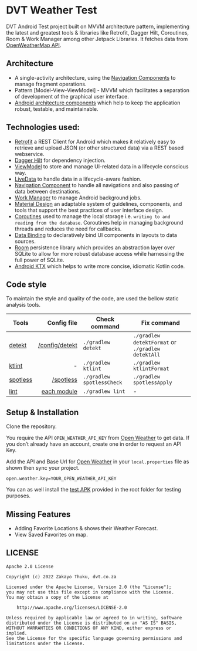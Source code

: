 # DVT Weather Test

DVT Android Test project built on MVVM architecture pattern, implementing the latest and greatest tools & libraries like Retrofit, Dagger Hilt, Coroutines, Room & Work Manager among other Jetpack Libraries.
It fetches data from [OpenWeatherMap API](https://openweathermap.org/api).

## Architecture
* A single-activity architecture, using the [Navigation Components](https://developer.android.com/guide/navigation) to manage fragment operations.
* Pattern [Model-View-ViewModel] - MVVM which facilitates a separation of development of the graphical user interface.
* [Android architecture components](https://developer.android.com/topic/libraries/architecture/) which help to keep the application robust, testable, and maintainable.

## Technologies used:
* [Retrofit](https://square.github.io/retrofit/) a REST Client for Android which makes it relatively easy to retrieve and upload JSON (or other structured data) via a REST based webservice.
* [Dagger Hilt](https://dagger.dev/hilt/) for dependency injection.
* [ViewModel](https://developer.android.com/topic/libraries/architecture/viewmodel) to store and manage UI-related data in a lifecycle conscious way.
* [LiveData](https://developer.android.com/topic/libraries/architecture/livedata) to handle data in a lifecycle-aware fashion.
* [Navigation Component](https://developer.android.com/guide/navigation) to handle all navigations and also passing of data between destinations.
* [Work Manager](https://developer.android.com/topic/libraries/architecture/workmanager) to manage Android background jobs.
* [Material Design](https://material.io/develop/android/docs/getting-started/) an adaptable system of guidelines, components, and tools that support the best practices of user interface design.
* [Coroutines](https://kotlinlang.org/docs/reference/coroutines-overview.html) used to manage the local storage i.e. `writing to and reading from the database`. Coroutines help in managing background threads and reduces the need for callbacks.
* [Data Binding](https://developer.android.com/topic/libraries/data-binding/) to declaratively bind UI components in layouts to data sources.
* [Room](https://developer.android.com/topic/libraries/architecture/room) persistence library which provides an abstraction layer over SQLite to allow for more robust database access while harnessing the full power of SQLite.
* [Android KTX](https://developer.android.com/kotlin/ktx) which helps to write more concise, idiomatic Kotlin code.

## Code style

To maintain the style and quality of the code, are used the bellow static analysis tools.

| Tools  | Config file | Check command | Fix command |
|--------|------------:|---------------|-------------|
| [detekt](https://github.com/arturbosch/detekt) | [/config/detekt](https://github.com/nuhkoca/kotlin-modular-tdd-coroutines-mvvm/tree/master/config/detekt) | `./gradlew detekt` | `./gradlew detektFormat` or `./gradlew detektAll` |
| [ktlint](https://github.com/pinterest/ktlint) | - | `./gradlew ktlint` | `./gradlew ktlintFormat` |
| [spotless](https://github.com/diffplug/spotless) | [/spotless](https://github.com/nuhkoca/kotlin-modular-tdd-coroutines-mvvm/tree/master/spotless) | `./gradlew spotlessCheck` | `./gradlew spotlessApply`
| [lint](https://developer.android.com/studio/write/lint) | [each module](https://github.com/nuhkoca/kotlin-modular-tdd-coroutines-mvvm/blob/master/app/lint.xml) | `./gradlew lint` | - |


## Setup & Installation
Clone the repository.

You require the API `OPEN_WEATHER_API_KEY` from [Open Weather](https://openweathermap.org/) to get data.
If you don’t already have an account, create one in order to request an API Key.

Add the API and Base Url for [Open Weather](https://openweathermap.org/) in your `local.properties` file as shown then sync your project.

```properties
open.weather.key=YOUR_OPEN_WEATHER_API_KEY
```


You can as well install the [test APK](https://github.com/zakayothuku/dvt-hiweather/blob/main/hiweather-test.apk) provided in the root folder for testing purposes.


## Missing Features
- Adding Favorite Locations & shows their Weather Forecast.
- View Saved Favorites on map.

## LICENSE
```
Apache 2.0 License

Copyright (c) 2022 Zakayo Thuku, dvt.co.za

Licensed under the Apache License, Version 2.0 (the "License");
you may not use this file except in compliance with the License.
You may obtain a copy of the License at

    http://www.apache.org/licenses/LICENSE-2.0

Unless required by applicable law or agreed to in writing, software
distributed under the License is distributed on an "AS IS" BASIS,
WITHOUT WARRANTIES OR CONDITIONS OF ANY KIND, either express or implied.
See the License for the specific language governing permissions and
limitations under the License.
```
